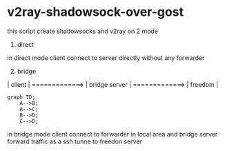 # v2ray-shadowsock-over-gost
this script create shadowsocks and v2ray on 2 mode
1) direct

in direct mode client connect to server directly without any forwarder


2) bridge

|        client         |   =============>   |      bridge server    |   =============>     |       freedom         |

```mermaid
graph TD;
    A-->B;
    A-->C;
    B-->D;
    C-->D;
```

in bridge mode client connect to forwarder in local area and bridge server forward traffic as a ssh tunne to freedon server

